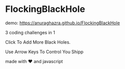 # FlockingBlackHole

demo: https://anuraghazra.github.io/FlockingBlackHole

3 coding challenges in 1

Click To Add More Black Holes.

Use Arrow Keys To Control You Shipp


made with :heart: and javascript